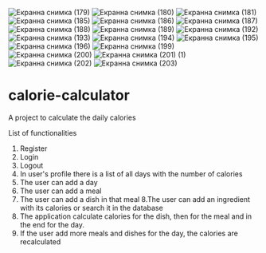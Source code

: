 ![Екранна снимка (179)](https://user-images.githubusercontent.com/69259691/118266118-d7140280-b4c2-11eb-9559-d8bab1d51e9b.png)
![Екранна снимка (180)](https://user-images.githubusercontent.com/69259691/118266122-d8452f80-b4c2-11eb-8d4e-15014fdd83cc.png)
![Екранна снимка (181)](https://user-images.githubusercontent.com/69259691/118266124-d8452f80-b4c2-11eb-99e1-7f23eb81a2f1.png)
![Екранна снимка (185)](https://user-images.githubusercontent.com/69259691/118266126-d8ddc600-b4c2-11eb-9c91-4c11b0c42fe7.png)
![Екранна снимка (186)](https://user-images.githubusercontent.com/69259691/118266129-d8ddc600-b4c2-11eb-8c00-2a9a1895c545.png)
![Екранна снимка (187)](https://user-images.githubusercontent.com/69259691/118266130-d9765c80-b4c2-11eb-8160-593c69d3d8e2.png)
![Екранна снимка (188)](https://user-images.githubusercontent.com/69259691/118266135-da0ef300-b4c2-11eb-84d4-30ff2eaf5e50.png)
![Екранна снимка (189)](https://user-images.githubusercontent.com/69259691/118266138-da0ef300-b4c2-11eb-8baf-ccca15d19807.png)
![Екранна снимка (192)](https://user-images.githubusercontent.com/69259691/118266139-daa78980-b4c2-11eb-9809-8374704be73e.png)
![Екранна снимка (193)](https://user-images.githubusercontent.com/69259691/118266140-daa78980-b4c2-11eb-836d-dff8b7e17c96.png)
![Екранна снимка (194)](https://user-images.githubusercontent.com/69259691/118266141-db402000-b4c2-11eb-8627-f4114ea659d3.png)
![Екранна снимка (195)](https://user-images.githubusercontent.com/69259691/118266144-db402000-b4c2-11eb-9b7a-e54003eef8a0.png)
![Екранна снимка (196)](https://user-images.githubusercontent.com/69259691/118266148-dbd8b680-b4c2-11eb-9a68-a2e1089baaba.png)
![Екранна снимка (199)](https://user-images.githubusercontent.com/69259691/118266151-dc714d00-b4c2-11eb-87d2-58a4349f8575.png)
![Екранна снимка (200)](https://user-images.githubusercontent.com/69259691/118266152-dc714d00-b4c2-11eb-8682-cb5b98028e43.png)
![Екранна снимка (201) (1)](https://user-images.githubusercontent.com/69259691/118266153-dd09e380-b4c2-11eb-861a-9a0500eea9ff.png)
![Екранна снимка (202)](https://user-images.githubusercontent.com/69259691/118266154-dda27a00-b4c2-11eb-92d4-c596a5620b79.png)
![Екранна снимка (203)](https://user-images.githubusercontent.com/69259691/118266157-ded3a700-b4c2-11eb-8801-e9fc98a18d97.png)
# calorie-calculator
A project to calculate the daily calories

List of functionalities
1. Register
2. Login
3. Logout
4. In user's profile there is a list of all days with the number of calories
5. The user can add a day
6. The user can add a meal
7. The user can add a dish in that meal
8.The user can add an ingredient with its calories or search it in the database
9. The application calculate calories for the dish, then for the meal and in the end for the day.
10. If the user add more meals and dishes for the day, the calories are recalculated
